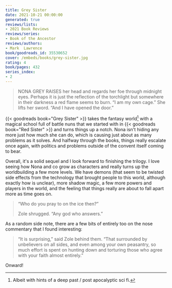 ```yaml
---
title: Grey Sister
date: 2021-10-21 00:00:00
generated: true
reviews/lists:
- 2021 Book Reviews
reviews/series:
- Book of the Ancestor
reviews/authors:
- Mark  Lawrence
book/goodreads_id: 35530652
cover: /embeds/books/grey-sister.jpg
rating: 4
book/pages: 432
series_index:
- 2
---
```

> NONA GREY RAISES her head and regards her foe through midnight eyes. Perhaps
> it is just the reflection of the torchlight but somewhere in their darkness
> a red flame seems to burn. “I am my own cage.” She lifts her sword. “And I
> have opened the door.”

{{< goodreads book="Grey Sister" >}} takes the fantasy world[^ish] with a magical school full of battle nuns that we started with in {{< goodreads book="Red Sister" >}} and turns things up a notch. Nona isn't hiding any more just how much she can do, which is causing just about as many problems as it solves. And halfway through the books, things really escalate once again, with politics and problems outside of the convent itself coming to bear.  

<!--more-->

Overall, it's a solid sequel and I look forward to finishing the trilogy. I love seeing how Nona and co grow as characters and really turns up the worldbuilding a few more levels. We have demons (that seem to be twisted side effects from the technology that brought people to this world, although exactly how is unclear), more shadow magic, a few more powers and players in the world, and the feeling that things really are about to fall apart more as time goes on.  

> “Who do you pray to on the ice then?”  
> 
> Zole shrugged. “Any god who answers.”  

As a random side note, there are a few bits of entirely too on the nose commentary that I found interesting:  

> “It is surprising,” said Zole behind them. “That surrounded by unbelievers
> on all sides, and even among your own peasantry, so much effort is spent on
> hunting down and torturing those who agree with your faith almost entirely.”

Onward!  

[^ish]: Albeit with hints of a deep past / post apocalyptic sci fi.